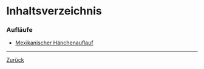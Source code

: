 # Inhaltsverzeichnis

### Aufläufe

- [Mexikanischer Hänchenauflauf](mexHaenchenAuflauf.md)



------

[Zurück](../index.md)